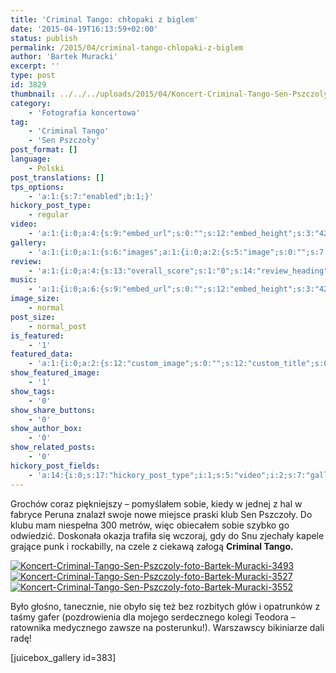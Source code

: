 ```yaml
---
title: 'Criminal Tango: chłopaki z biglem'
date: '2015-04-19T16:13:59+02:00'
status: publish
permalink: /2015/04/criminal-tango-chlopaki-z-biglem
author: 'Bartek Muracki'
excerpt: ''
type: post
id: 3829
thumbnail: ../../../uploads/2015/04/Koncert-Criminal-Tango-Sen-Pszczoly-foto-Bartek-Muracki-3527.jpg
category:
    - 'Fotografia koncertowa'
tag:
    - 'Criminal Tango'
    - 'Sen Pszczoły'
post_format: []
language:
    - Polski
post_translations: []
tps_options:
    - 'a:1:{s:7:"enabled";b:1;}'
hickory_post_type:
    - regular
video:
    - 'a:1:{i:0;a:4:{s:9:"embed_url";s:0:"";s:12:"embed_height";s:3:"420";s:15:"self_hosted_url";s:0:"";s:18:"self_hosted_height";s:3:"420";}}'
gallery:
    - 'a:1:{i:0;a:1:{s:6:"images";a:1:{i:0;a:2:{s:5:"image";s:0:"";s:7:"caption";s:0:"";}}}}'
review:
    - 'a:1:{i:0;a:4:{s:13:"overall_score";s:1:"0";s:14:"review_heading";s:0:"";s:12:"summary_text";s:0:"";s:8:"criteria";a:1:{i:0;a:2:{s:4:"name";s:0:"";s:5:"score";s:1:"0";}}}}'
music:
    - 'a:1:{i:0;a:6:{s:9:"embed_url";s:0:"";s:12:"embed_height";s:3:"420";s:16:"soundcloud_embed";s:0:"";s:33:"soundcloud_include_featured_image";s:1:"0";s:13:"spotify_embed";s:0:"";s:30:"spotify_include_featured_image";s:1:"0";}}'
image_size:
    - normal
post_size:
    - normal_post
is_featured:
    - '1'
featured_data:
    - 'a:1:{i:0;a:2:{s:12:"custom_image";s:0:"";s:12:"custom_title";s:0:"";}}'
show_featured_image:
    - '1'
show_tags:
    - '0'
show_share_buttons:
    - '0'
show_author_box:
    - '0'
show_related_posts:
    - '0'
hickory_post_fields:
    - 'a:14:{i:0;s:17:"hickory_post_type";i:1;s:5:"video";i:2;s:7:"gallery";i:3;s:6:"review";i:4;s:5:"music";i:5;s:10:"image_size";i:6;s:9:"post_size";i:7;s:11:"is_featured";i:8;s:13:"featured_data";i:9;s:19:"show_featured_image";i:10;s:9:"show_tags";i:11;s:18:"show_share_buttons";i:12;s:15:"show_author_box";i:13;s:18:"show_related_posts";}'
---
```

Grochów coraz piękniejszy – pomyślałem sobie, kiedy w jednej z hal w fabryce Peruna znalazł swoje nowe miejsce praski klub Sen Pszczoły. Do klubu mam niespełna 300 metrów, więc obiecałem sobie szybko go odwiedzić. Doskonała okazja trafiła się wczoraj, gdy do Snu zjechały kapele grające punk i rockabilly, na czele z ciekawą załogą **Criminal Tango.**

[![Koncert-Criminal-Tango-Sen-Pszczoly-foto-Bartek-Muracki-3493](http://music.bartekmuracki.com/wp-content/uploads/2015/04/Koncert-Criminal-Tango-Sen-Pszczoly-foto-Bartek-Muracki-3493.jpg)  ](http://photos.music.bartekmuracki.com/fotografia-koncertowa/383/Criminal-Tango-Sen-Pszczo%C5%82y) [![Koncert-Criminal-Tango-Sen-Pszczoly-foto-Bartek-Muracki-3527](http://music.bartekmuracki.com/wp-content/uploads/2015/04/Koncert-Criminal-Tango-Sen-Pszczoly-foto-Bartek-Muracki-3527.jpg)](http://photos.music.bartekmuracki.com/fotografia-koncertowa/383/Criminal-Tango-Sen-Pszczo%C5%82y) [  
![Koncert-Criminal-Tango-Sen-Pszczoly-foto-Bartek-Muracki-3552](http://music.bartekmuracki.com/wp-content/uploads/2015/04/Koncert-Criminal-Tango-Sen-Pszczoly-foto-Bartek-Muracki-3552.jpg)](http://photos.music.bartekmuracki.com/fotografia-koncertowa/383/Criminal-Tango-Sen-Pszczo%C5%82y)

Było głośno, tanecznie, nie obyło się też bez rozbitych głów i opatrunków z taśmy gafer (pozdrowienia dla mojego serdecznego kolegi Teodora – ratownika medycznego zawsze na posterunku!). Warszawscy bikiniarze dali radę!

\[juicebox\_gallery id=383\]